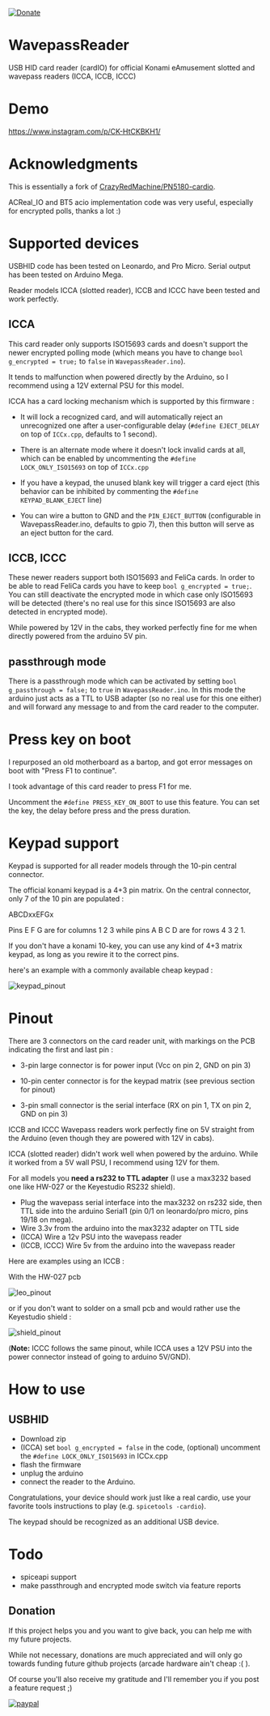 [![Donate](https://img.shields.io/badge/Donate-PayPal-green.svg)](https://www.paypal.com/donate?hosted_button_id=WT735CX4UMZ9U)

# WavepassReader

USB HID card reader (cardIO) for official Konami eAmusement slotted and wavepass readers (ICCA, ICCB, ICCC) 

# Demo

https://www.instagram.com/p/CK-HtCKBKH1/

# Acknowledgments

This is essentially a fork of [CrazyRedMachine/PN5180-cardio](https://github.com/CrazyRedMachine/PN5180-cardio).

ACReal_IO and BT5 acio implementation code was very useful, especially for encrypted polls, thanks a lot :)

# Supported devices

USBHID code has been tested on Leonardo, and Pro Micro.
Serial output has been tested on Arduino Mega.

Reader models ICCA (slotted reader), ICCB and ICCC have been tested and work perfectly.

## ICCA

This card reader only supports ISO15693 cards and doesn't support the newer encrypted polling mode (which means you have to change `bool g_encrypted = true;` to `false` in `WavepassReader.ino`).

It tends to malfunction when powered directly by the Arduino, so I recommend using a 12V external PSU for this model. 
 
ICCA has a card locking mechanism which is supported by this firmware : 

- It will lock a recognized card, and will automatically reject an unrecognized one after a user-configurable delay (`#define EJECT_DELAY` on top of `ICCx.cpp`, defaults to 1 second).

- There is an alternate mode where it doesn't lock invalid cards at all, which can be enabled by uncommenting the `#define LOCK_ONLY_ISO15693` on top of `ICCx.cpp`

- If you have a keypad, the unused blank key will trigger a card eject (this behavior can be inhibited by commenting the `#define KEYPAD_BLANK_EJECT` line)

- You can wire a button to GND and the `PIN_EJECT_BUTTON` (configurable in WavepassReader.ino, defaults to gpio 7), then this button will serve as an eject button for the card.

## ICCB, ICCC

These newer readers support both ISO15693 and FeliCa cards. In order to be able to read FeliCa cards you have to keep `bool g_encrypted = true;`. You can still deactivate the encrypted mode in which case only ISO15693 will be detected (there's no real use for this since ISO15693 are also detected in encrypted mode).

While powered by 12V in the cabs, they worked perfectly fine for me when directly powered from the arduino 5V pin.

## passthrough mode

There is a passthrough mode which can be activated by setting `bool g_passthrough = false;` to `true` in `WavepassReader.ino`. In this mode the arduino just acts as a TTL to USB adapter (so no real use for this one either) and will forward any message to and from the card reader to the computer.

# Press key on boot

I repurposed an old motherboard as a bartop, and got error messages on boot with "Press F1 to continue".

I took advantage of this card reader to press F1 for me.

Uncomment the `#define PRESS_KEY_ON_BOOT` to use this feature. You can set the key, the delay before press and the press duration.

# Keypad support

Keypad is supported for all reader models through the 10-pin central connector. 

The official konami keypad is a 4+3 pin matrix.
On the central connector, only 7 of the 10 pin are populated :

ABCDxxEFGx

Pins E F G are for columns 1 2 3 while pins A B C D are for rows 4 3 2 1.

If you don't have a konami 10-key, you can use any kind of 4+3 matrix keypad, as long as you rewire it to the correct pins.

here's an example with a commonly available cheap keypad :

![keypad_pinout](https://github.com/CrazyRedMachine/WavepassReader/blob/main/diagrams/keypad_pinout.png?raw=true)

# Pinout

There are 3 connectors on the card reader unit, with markings on the PCB indicating the first and last pin :

- 3-pin large connector is for power input (Vcc on pin 2, GND on pin 3) 

- 10-pin center connector is for the keypad matrix (see previous section for pinout)

- 3-pin small connector is the serial interface (RX on pin 1, TX on pin 2, GND on pin 3)

ICCB and ICCC Wavepass readers work perfectly fine on 5V straight from the Arduino (even though they are powered with 12V in cabs).

ICCA (slotted reader) didn't work well when powered by the arduino. While it worked from a 5V wall PSU, I recommend using 12V for them.

For all models you **need a rs232 to TTL adapter** (I use a max3232 based one like HW-027 or the Keyestudio RS232 shield).

- Plug the wavepass serial interface into the max3232 on rs232 side, then TTL side into the arduino Serial1 (pin 0/1 on leonardo/pro micro, pins 19/18 on mega).
- Wire 3.3v from the arduino into the max3232 adapter on TTL side
- (ICCA) Wire a 12v PSU into the wavepass reader
- (ICCB, ICCC) Wire 5v from the arduino into the wavepass reader

Here are examples using an ICCB :

With the HW-027 pcb

![leo_pinout](https://github.com/CrazyRedMachine/WavepassReader/blob/main/diagrams/leo_pinout.png?raw=true)

or if you don't want to solder on a small pcb and would rather use the Keyestudio shield : 

![shield_pinout](https://github.com/CrazyRedMachine/WavepassReader/blob/main/diagrams/shield_pinout.png?raw=true)

(**Note:** ICCC follows the same pinout, while ICCA uses a 12V PSU into the power connector instead of going to arduino 5V/GND). 

# How to use

## USBHID

- Download zip
- (ICCA) set `bool g_encrypted = false` in the code, (optional) uncomment the `#define LOCK_ONLY_ISO15693` in ICCx.cpp
- flash the firmware
- unplug the arduino
- connect the reader to the Arduino.

Congratulations, your device should work just like a real cardio, use 
your favorite tools instructions to play (e.g. `spicetools -cardio`).

The keypad should be recognized as an additional USB device.

# Todo

- spiceapi support
- make passthrough and encrypted mode switch via feature reports

## Donation

If this project helps you and you want to give back, you can help me with my future projects.

While not necessary, donations are much appreciated and will only go towards funding future github projects (arcade hardware ain't cheap :( ).

Of course you'll also receive my gratitude and I'll remember you if you post a feature request ;)

[![paypal](https://www.paypalobjects.com/en_US/i/btn/btn_donateCC_LG.gif)](https://www.paypal.com/donate?hosted_button_id=WT735CX4UMZ9U)
